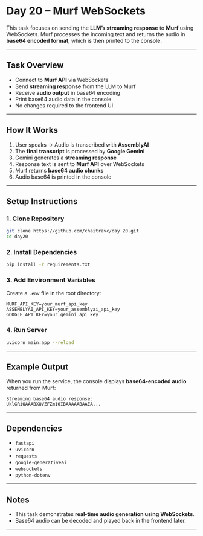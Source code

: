 


# Day 20 – Murf WebSockets

This task focuses on sending the **LLM’s streaming response** to **Murf** using WebSockets. Murf processes the incoming text and returns the audio in **base64 encoded format**, which is then printed to the console.

---

## Task Overview

* Connect to **Murf API** via WebSockets
* Send **streaming response** from the LLM to Murf
* Receive **audio output** in base64 encoding
* Print base64 audio data in the console
* No changes required to the frontend UI

---

## How It Works

1. User speaks → Audio is transcribed with **AssemblyAI**
2. The **final transcript** is processed by **Google Gemini**
3. Gemini generates a **streaming response**
4. Response text is sent to **Murf API** over WebSockets
5. Murf returns **base64 audio chunks**
6. Audio base64 is printed in the console

---

## Setup Instructions

### 1. Clone Repository

```bash
git clone https://github.com/chaitravc/day 20.git
cd day20
```

### 2. Install Dependencies

```bash
pip install -r requirements.txt
```

### 3. Add Environment Variables

Create a `.env` file in the root directory:

```env
MURF_API_KEY=your_murf_api_key
ASSEMBLYAI_API_KEY=your_assemblyai_api_key
GOOGLE_API_KEY=your_gemini_api_key
```

### 4. Run Server

```bash
uvicorn main:app --reload
```

---

## Example Output

When you run the service, the console displays **base64-encoded audio** returned from Murf:

```
Streaming base64 audio response:
UklGRiQAAABXQVZFZm10IBAAAAABAAEA...
```

---

## Dependencies

* `fastapi`
* `uvicorn`
* `requests`
* `google-generativeai`
* `websockets`
* `python-dotenv`

---

## Notes

* This task demonstrates **real-time audio generation using WebSockets**.
* Base64 audio can be decoded and played back in the frontend later.

---


